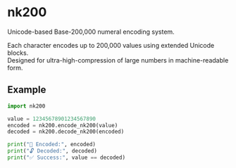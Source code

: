 # nk200

Unicode-based Base-200,000 numeral encoding system.

Each character encodes up to 200,000 values using extended Unicode blocks.  
Designed for ultra-high-compression of large numbers in machine-readable form.

## Example

```python
import nk200

value = 12345678901234567890
encoded = nk200.encode_nk200(value)
decoded = nk200.decode_nk200(encoded)

print("🔐 Encoded:", encoded)
print("🔓 Decoded:", decoded)
print("✅ Success:", value == decoded)
```
